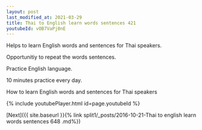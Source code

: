 ```yaml
---
layout: post
last_modified_at: 2021-03-29
title: Thai to English learn words sentences 421 
youtubeId: vOB7VaPj0nE
---
```

 
 
Helps to learn English words and sentences for Thai speakers.

Opportunitiy to repeat the words sentences. 

Practice English language. 
 
10 minutes practice every day. 
 
How to learn English words and sentences for Thai speakers 
 
{% include youtubePlayer.html id=page.youtubeId %}
 
 
[Next]({{ site.baseurl }}{% link  split1/_posts/2016-10-21-Thai to english learn words sentences 648 .md%})
 
